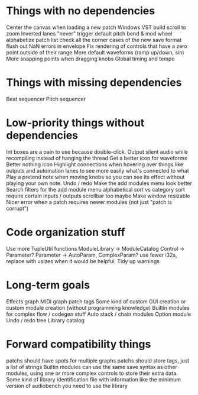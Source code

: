 # Things with no dependencies
Center the canvas when loading a new patch
Windows VST build
scroll to zoom
Inverted lanes
"never" trigger default
pitch bend & mod wheel
alphabetize patch list
check all the corner cases of the new save format
flush out NaN errors in envelope
Fix rendering of controls that have a zero point outside of their range
More default waveforms (ramp up/down, sin)
More snapping points when dragging knobs
Global timing and tempo

# Things with missing dependencies
Beat sequencer
Pitch sequencer

# Low-priority things without dependencies
Int boxes are a pain to use because double-click.
Output silent audio while recompiling instead of hanging the thread
Get a better icon for waveforms
Better nothing icon
Highlight connections when hovering over things like outputs and automation
  lanes to see more easily what's connected to what
Play a pretend note when moving knobs so you can see its effect without playing your own note.
Undo / redo
Make the add modules menu look better
Search filters for the add module menu
  alphabetical sort vs category sort
  require certain inputs / outputs
  scrollbar too maybe
Make window resizable
Nicer error when a patch requires newer modules (not just "patch is corrupt")

# Code organization stuff
Use more TupleUtil functions
ModuleLibrary -> ModuleCatalog
Control -> Parameter?
Parameter -> AutoParam, ComplexParam?
use fewer i32s, replace with usizes when it would be helpful.
Tidy up warnings

# Long-term goals
Effects graph
MIDI graph
patch tags
Some kind of custom GUI creation or custom module creation (without programming knowledge)
Builtin modules for complex flow / codegen stuff 
  Auto stack / chain modules
  Option module
Undo / redo tree
Library catalog

# Forward compatibility things
patchs should have spots for multiple graphs
patchs should store tags, just a list of strings
Builtin modules can use the same save syntax as other modules, using one or more complex controls to
  store their extra data.
Some kind of library identification file with information like the minimum version of audiobench you
  need to use the library
